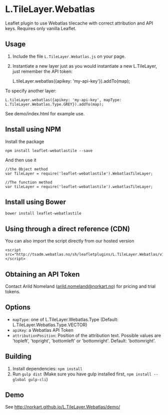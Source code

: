 L.TileLayer.Webatlas
====================
Leaflet plugin to use Webatlas tilecache with correct attribution and API keys. Requires only vanilla Leaflet.


Usage
-----

1. Include the file ```L.TileLayer.Webatlas.js``` on your page.

2. Instantiate a new layer just as you would instantiate a new L.TileLayer, just remember the API token:

    L.tileLayer.webatlas({apikey: 'my-api-key'}).addTo(map);

To specify another layer:

    L.tileLayer.webatlas({apikey: 'my-api-key', mapType: L.TileLayer.Webatlas.Type.GREY}).addTo(map);

See demo/index.html for example use.


Install using NPM
-----------------

Install the package

    npm install leaflet-webatlastile --save


And then use it

    //the Object method
    var TileLayer = require('leaflet-webatlastile').WebatlasTileLayer;

    //The function method
    var tileLayer = require('leaflet-webatlastile').webatlasTileLayer;


Install using Bower
-------------------

    bower install leaflet-webatlastile

Using through a direct reference (CDN)
-----------------
You can also import the script directly from our hosted version

    <script src="http://tsadm.webatlas.no/sh/leafletplugins/L.TileLayer.Webatlas/v1.0.0/L.TileLayer.Webatlas.min.js"></script>

Obtaining an API Token
----------------------
Contact Arild Nomeland (arild.nomeland@norkart.no) for pricing and trial tokens.


Options
-------

- ```mapType```: one of L.TileLayer.Webatlas.Type (Default: L.TileLayer.Webatlas.Type.VECTOR)
- ```apiKey```: a Webatlas API Token
- ```attributionPosition```: Position of the attribution text.  Possible values are 'topleft', 'topright', 'bottomleft' or 'bottomright'. Default: 'bottomright'.

Building
--------
1. Install dependencies: ```npm install```
2. Run ```gulp dist``` (Make sure you have gulp installed first, `npm install --global gulp-cli`)


Demo
----

See <http://norkart.github.io/L.TileLayer.Webatlas/demo/>
